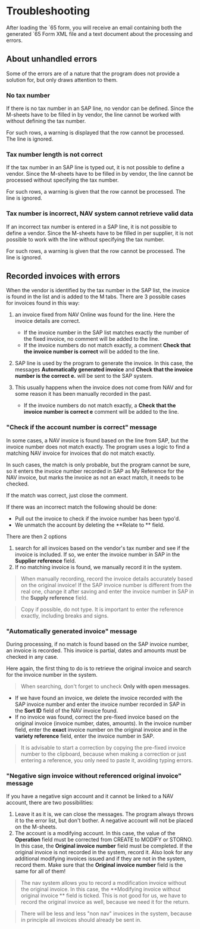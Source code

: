 # Troubleshooting

After loading the ´65 form, you will receive an email containing both the generated ´65 Form XML file and a text document about the processing and errors.

## About unhandled errors

Some of the errors are of a nature that the program does not provide a solution for, but only draws attention to them.

### No tax number

If there is no tax number in an SAP line, no vendor can be defined. Since the M-sheets have to be filled in by vendor, the line cannot be worked with without defining the tax number.

For such rows, a warning is displayed that the row cannot be processed. The line is ignored.

### Tax number length is not correct

If the tax number in an SAP line is typed out, it is not possible to define a vendor. Since the M-sheets have to be filled in by vendor, the line cannot be processed without specifying the tax number.

For such rows, a warning is given that the row cannot be processed. The line is ignored.

### Tax number is incorrect, NAV system cannot retrieve valid data

If an incorrect tax number is entered in a SAP line, it is not possible to define a vendor. Since the M-sheets have to be filled in per supplier, it is not possible to work with the line without specifying the tax number.

For such rows, a warning is given that the row cannot be processed. The line is ignored.

## Recorded invoices with errors

When the vendor is identified by the tax number in the SAP list, the invoice is found in the list and is added to the M tabs.
There are 3 possible cases for invoices found in this way:

1. an invoice fixed from NAV Online was found for the line. Here the invoice details are correct.
	- If the invoice number in the SAP list matches exactly the number of the fixed invoice, no comment will be added to the line.
	- If the invoice numbers do not match exactly, a comment **Check that the invoice number is correct** will be added to the line.
	
2. SAP line is used by the program to generate the invoice. In this case, the messages **Automatically generated invoice** and **Check that the invoice number is the correct e.** will be sent to the SAP system. 

3. This usually happens when the invoice does not come from NAV and for some reason it has been manually recorded in the past.
    - If the invoice numbers do not match exactly, a **Check that the invoice number is correct e** comment will be added to the line.

### "Check if the account number is correct" message 

In some cases, a NAV invoice is found based on the line from SAP, but the invoice number does not match exactly. The program uses a logic to find a matching NAV invoice for invoices that do not match exactly.

In such cases, the match is only probable, but the program cannot be sure, so it enters the invoice number recorded in SAP as My Reference for the NAV invoice, but marks the invoice as not an exact match, it needs to be checked.

If the match was correct, just close the comment.

If there was an incorrect match the following should be done:

- Pull out the invoice to check if the invoice number has been typo'd.
- We unmatch the account by deleting the **Relate to ** field.

There are then 2 options

1. search for all invoices based on the vendor's tax number and see if the invoice is included. If so, we enter the invoice number in SAP in the **Supplier reference** field.
2. If no matching invoice is found, we manually record it in the system.

> When manually recording, record the invoice details accurately based on the original invoice! If the SAP invoice number is different from the real one, change it after saving and enter the invoice number in SAP in the **Supply reference** field.

> Copy if possible, do not type. It is important to enter the reference exactly, including breaks and signs.

### "Automatically generated invoice" message

During processing, if no match is found based on the SAP invoice number, an invoice is recorded. This invoice is partial, dates and amounts must be checked in any case.

Here again, the first thing to do is to retrieve the original invoice and search for the invoice number in the system.

> When searching, don't forget to uncheck **Only with open messages**.

- If we have found an invoice, we delete the invoice recorded with the SAP invoice number and enter the invoice number recorded in SAP in the **Sort ID** field of the NAV invoice found.
- If no invoice was found, correct the pre-fixed invoice based on the original invoice (invoice number, dates, amounts). In the invoice number field, enter the **exact** invoice number on the original invoice and in the **variety reference** field, enter the invoice number in SAP.

> It is advisable to start a correction by copying the pre-fixed invoice number to the clipboard, because when making a correction or just entering a reference, you only need to paste it, avoiding typing errors.

### "Negative sign invoice without referenced original invoice" message

If you have a negative sign account and it cannot be linked to a NAV account, there are two possibilities:

1. Leave it as it is, we can close the messages. The program always throws it to the error list, but don't bother. A negative account will not be placed on the M-sheets.
2. The account is a modifying account. In this case, the value of the **Operation** field must be corrected from CREATE to MODIFY or STORNO. In this case, the **Original invoice number** field must be completed. If the original invoice is not recorded in the system, record it. Also look for any additional modifying invoices issued and if they are not in the system, record them. Make sure that the **Original invoice number** field is the same for all of them!

> The nav system allows you to record a modification invoice without the original invoice. In this case, the **Modifying invoice without original invoice ** field is ticked. This is not good for us, we have to record the original invoice as well, because we need it for the return.

> There will be less and less "non nav" invoices in the system, because in principle all invoices should already be sent in.
